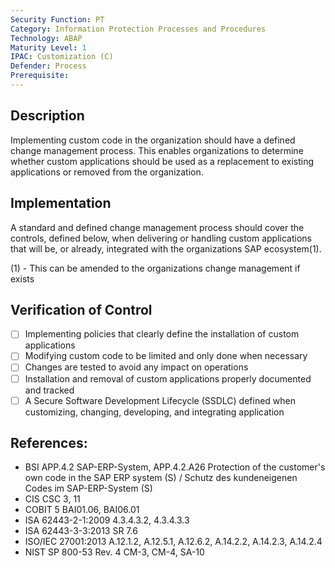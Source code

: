 ```yaml
---
Security Function: PT
Category: Information Protection Processes and Procedures
Technology: ABAP
Maturity Level: 1
IPAC: Customization (C)
Defender: Process
Prerequisite:
---
```


## Description

Implementing custom code in the organization should have a defined change management process. This enables organizations to determine whether custom applications should be used as a replacement to existing applications or removed from the organization.

## Implementation

A standard and defined change management process should cover the controls, defined below, when delivering or handling custom applications that will be, or already, integrated with the organizations SAP ecosystem(1).

(1) - This can be amended to the organizations change management if exists

## Verification of Control

- [ ] Implementing policies that clearly define the installation of custom applications
- [ ] Modifying custom code to be limited and only done when necessary
- [ ] Changes are tested to avoid any impact on operations
- [ ] Installation and removal of custom applications properly documented and tracked
- [ ] A Secure Software Development Lifecycle (SSDLC) defined when customizing, changing, developing, and integrating application

## References:
- BSI APP.4.2 SAP-ERP-System, APP.4.2.A26 Protection of the customer's own code in the SAP ERP system (S) / Schutz des kundeneigenen Codes im SAP-ERP-System (S)
- CIS CSC 3, 11
- COBIT 5 BAI01.06, BAI06.01
- ISA 62443-2-1:2009 4.3.4.3.2, 4.3.4.3.3
- ISA 62443-3-3:2013 SR 7.6
- ISO/IEC 27001:2013 A.12.1.2, A.12.5.1, A.12.6.2, A.14.2.2, A.14.2.3, A.14.2.4
- NIST SP 800-53 Rev. 4 CM-3, CM-4, SA-10
